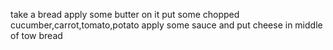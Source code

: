 take a bread
apply some butter on it
put some chopped cucumber,carrot,tomato,potato
apply some sauce
and put cheese in middle of tow bread 